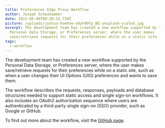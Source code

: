```yaml
---
title: Preferences Edge Proxy Workflow
author: Joseph Scheuhammer
date: 2021-05-08T00:20:23.739Z
picture: /uploads/joshua-hoehne-xOyh9Ofp_BE-unsplash-scaled.jpg
excerpt: The development team has created a new workflow supported by the
  Personal Data Storage, or Preferences server, where the user makes
  save/retrieve requests for their preferences while on a static site.
tags:
  - workflow
---
```

The development team has created a new workflow supported by the Personal Data Storage, or Preferences server, where the user makes save/retrieve requests for their preferences while on a static site, such as when a user changes their UI Options (UIO) preferences and wants to save them.

The workflow describes the requests, responses, payloads and database structures needed to support static access and single sign-on workflows. It also includes an OAuth2 authorization sequence where users are authenticated by a third-party single sign-on (SSO) provider, such as Google or GitHub.

To find out more about the workflow, visit the [GitHub page](https://github.com/klown/preferencesServer/blob/doc-proxy-oauth2-access/doc/StaticWorkflow.md).